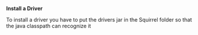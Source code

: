 **Install a Driver**

To install a driver you have to put the drivers jar in the Squirrel folder so that the java classpath can recognize it 
